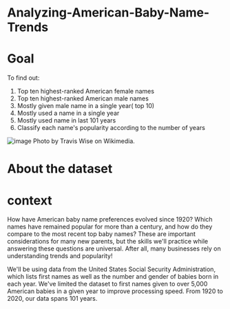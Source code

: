 # Analyzing-American-Baby-Name-Trends


# Goal
To find out:
1. Top ten highest-ranked American female names
2. Top ten highest-ranked American male names
3. Mostly given male name in a single year( top 10)
4. Mostly used a name in a single year
5. Mostly used name in last 101 years
6. Classify each name's popularity according to the number of years


![image](https://user-images.githubusercontent.com/119105391/208666416-a69abb83-f029-4f68-ad3a-ebc7abdc3208.png)
Photo by Travis Wise on Wikimedia.


# About the dataset
# context

How have American baby name preferences evolved since 1920? Which names have remained popular for more than a century, and how do they compare to the most recent top baby names? These are important considerations for many new parents, but the skills we'll practice while answering these questions are universal. After all, many businesses rely on understanding trends and popularity!

We'll be using data from the United States Social Security Administration, which lists first names as well as the number and gender of babies born in each year. We've limited the dataset to first names given to over 5,000 American babies in a given year to improve processing speed. From 1920 to 2020, our data spans 101 years.
